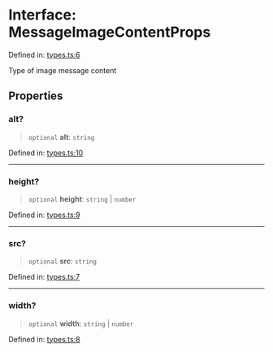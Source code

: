 # Interface: MessageImageContentProps

Defined in: [types.ts:6](https://github.com/GeoDaCenter/openassistant/blob/f1f258826ab8e671a18170ebc60cc2939607e736/packages/core/src/types.ts#L6)

Type of image message content

## Properties

### alt?

> `optional` **alt**: `string`

Defined in: [types.ts:10](https://github.com/GeoDaCenter/openassistant/blob/f1f258826ab8e671a18170ebc60cc2939607e736/packages/core/src/types.ts#L10)

***

### height?

> `optional` **height**: `string` \| `number`

Defined in: [types.ts:9](https://github.com/GeoDaCenter/openassistant/blob/f1f258826ab8e671a18170ebc60cc2939607e736/packages/core/src/types.ts#L9)

***

### src?

> `optional` **src**: `string`

Defined in: [types.ts:7](https://github.com/GeoDaCenter/openassistant/blob/f1f258826ab8e671a18170ebc60cc2939607e736/packages/core/src/types.ts#L7)

***

### width?

> `optional` **width**: `string` \| `number`

Defined in: [types.ts:8](https://github.com/GeoDaCenter/openassistant/blob/f1f258826ab8e671a18170ebc60cc2939607e736/packages/core/src/types.ts#L8)
